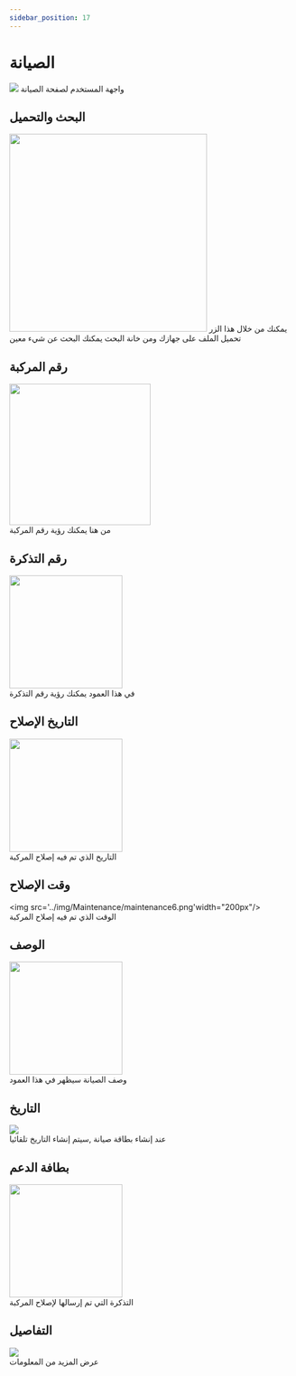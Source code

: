 ```yaml
---
sidebar_position: 17
---
```

# الصيانة 

<img src='../img/Maintenance/maintenance1.png'/>
واجهة المستخدم لصفحة الصيانة

## البحث والتحميل
<img src='../img/Maintenance/maintenance2.png' width="350px"/>
يمكنك من خلال هذا الزر تحميل الملف على جهازك ومن خانة البحث يمكنك البحث عن شيء معين 

## رقم المركبة
<img src='../img/Maintenance/maintenance3.png' width="250px"/> <br/>
من هنا يمكنك رؤية رقم المركبة 

## رقم التذكرة
<img src='../img/Maintenance/maintenance4.png' width="200px"/> <br/>
في هذا العمود يمكنك رؤية رقم التذكرة

## التاريخ الإصلاح
<img src='../img/Maintenance/maintenance5.png' width="200px"/> <br/>
التاريخ الذي تم فيه إصلاح المركبة

## وقت الإصلاح 
<img src='../img/Maintenance/maintenance6.png'width="200px"/> <br/>
الوقت الذي تم فيه إصلاح المركبة

## الوصف
<img src='../img/Maintenance/maintenance7.png' width="200px"/> <br/>
وصف الصيانة سيظهر في هذا العمود

## التاريخ
<img src='../img/Maintenance/maintenance15.png'/><br/>
عند إنشاء بطاقة صيانة ,سيتم إنشاء التاريخ تلقائيا


## بطافة الدعم
<img src='../img/Maintenance/maintenance8.png' width="200px"/> <br/>
التذكرة التي تم إرسالها لإصلاح المركبة

## التفاصيل
<img src='../img/Maintenance/maintenance16.png'/> <br/>
عرض المزيد من المعلومات